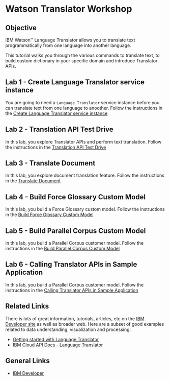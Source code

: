 # Watson Translator Workshop

## Objective

IBM Watson™ Language Translator allows you to translate text programmatically from one language into another language.

This tutorial walks you through the various commands to translate text, to build custom dictionary in your specific domain and introduce Translator APIs.

## Lab 1 - Create Language Translator service instance

You are going to need a `Language Translator` service instance before you can translate text from one language to anoother. Follow the instructions in the [Create Language Translator service instance](create-translator-instance.md)

## Lab 2 - Translation API Test Drive

In this lab, you explore Translator APIs and perform text translation. Follow the instructions in the [Translation API Test Drive](translation.md)

## Lab 3 - Translate Document

In this lab, you explore document translation feature. Follow the instructions in the [Translate Document](translation-document.md)

## Lab 4 - Build Force Glossary Custom Model

In this lab, you build a Force Glossary custom model. Follow the instructions in the [Build Force Glossary Custom Model](force-glossary-model.md)

## Lab 5 - Build Parallel Corpus Custom Model

In this lab, you build a Parallel Corpus customer model. Follow the instructions in the [Build Parallel Corpus Custom Model](parallel-corpus-model.md)

## Lab 6 - Calling Translator APIs in Sample Application

In this lab, you build a Parallel Corpus customer model. Follow the instructions in the [Calling Translator APIs in Sample Application](https://github.com/IBM/watson-speech-translator#use-the-web-app)

## Related Links

There is lots of great information, tutorials, articles, etc on the [IBM Developer site](https://developer.ibm.com) as well as broader web. Here are a subset of good examples related to data understanding, visualization and processing:

- [Getting started with Language Translator](https://cloud.ibm.com/docs/language-translator?topic=language-translator-gettingstarted)
- [IBM Cloud API Docs - Language Translator](https://cloud.ibm.com/apidocs/language-translator)

## General Links

- [IBM Developer](https://developer.ibm.com)
